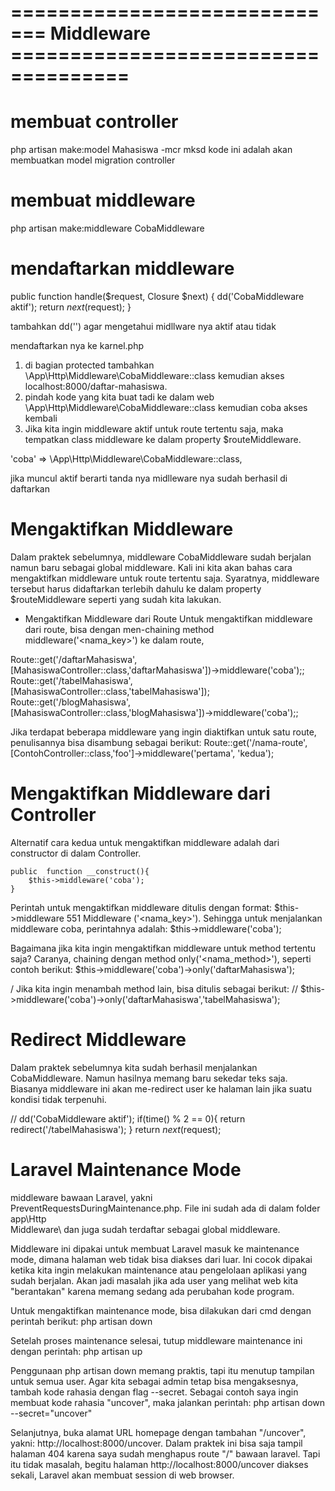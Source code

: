 # ============================= Middleware ====================================
# membuat controller
php artisan make:model Mahasiswa -mcr
mksd kode ini adalah akan membuatkan model migration controller
# membuat middleware
php artisan make:middleware CobaMiddleware

# mendaftarkan middleware

public function handle($request, Closure $next)
{
    dd('CobaMiddleware aktif');
    return $next($request);
}

tambahkan dd('') agar mengetahui midllware nya aktif atau tidak


mendaftarkan nya ke karnel.php

1. di bagian protected tambahkan 
\App\Http\Middleware\CobaMiddleware::class
kemudian akses  localhost:8000/daftar-mahasiswa.
2. pindah kode yang kita buat tadi ke dalam web
\App\Http\Middleware\CobaMiddleware::class
 kemudian coba akses kembali
3. Jika kita ingin middleware aktif untuk route tertentu saja, maka tempatkan class middleware
ke dalam property $routeMiddleware.

'coba' => \App\Http\Middleware\CobaMiddleware::class,

 jika muncul aktif berarti tanda nya midlleware nya sudah berhasil di daftarkan

# Mengaktifkan Middleware
Dalam praktek sebelumnya, middleware CobaMiddleware sudah berjalan namun baru sebagai
global middleware. Kali ini kita akan bahas cara mengaktifkan middleware untuk route
tertentu saja. Syaratnya, middleware tersebut harus didaftarkan terlebih dahulu ke dalam
property $routeMiddleware seperti yang sudah kita lakukan.
* Mengaktifkan Middleware dari Route
Untuk mengaktifkan middleware dari route, bisa dengan men-chaining method
middleware('<nama_key>') ke dalam route, 


Route::get('/daftarMahasiswa',[MahasiswaController::class,'daftarMahasiswa'])->middleware('coba');;
Route::get('/tabelMahasiswa', [MahasiswaController::class,'tabelMahasiswa']);
Route::get('/blogMahasiswa', [MahasiswaController::class,'blogMahasiswa'])->middleware('coba');;

Jika terdapat beberapa middleware yang ingin diaktifkan untuk satu route, penulisannya bisa
disambung sebagai berikut:
Route::get('/nama-route', [ContohController::class,'foo']->middleware('pertama',
'kedua');

# Mengaktifkan Middleware dari Controller
Alternatif cara kedua untuk mengaktifkan middleware adalah dari constructor di dalam Controller. 

    public  function __construct(){
        $this->middleware('coba');
    }
Perintah untuk mengaktifkan middleware ditulis dengan format: $this->middleware
551
Middleware
('<nama_key>'). Sehingga untuk menjalankan middleware coba, perintahnya adalah:
$this->middleware('coba');

Bagaimana jika kita ingin mengaktifkan middleware untuk method tertentu saja? Caranya,
chaining dengan method only('<nama_method>'), seperti contoh berikut:
$this->middleware('coba')->only('daftarMahasiswa');

/ Jika kita ingin menambah method lain, bisa ditulis sebagai berikut:
        // $this->middleware('coba')->only('daftarMahasiswa','tabelMahasiswa');

# Redirect Middleware
Dalam praktek sebelumnya kita sudah berhasil menjalankan CobaMiddleware. Namun hasilnya
memang baru sekedar teks saja. Biasanya middleware ini akan me-redirect user ke halaman
lain jika suatu kondisi tidak terpenuhi.

// dd('CobaMiddleware aktif');
        if(time() % 2 == 0){
            return redirect('/tabelMahasiswa');
        }
        return $next($request);

# Laravel Maintenance Mode
middleware bawaan Laravel, yakni
PreventRequestsDuringMaintenance.php. File ini sudah ada di dalam folder app\Http\
Middleware\ dan juga sudah terdaftar sebagai global middleware.

Middleware ini dipakai untuk membuat Laravel masuk ke maintenance mode, dimana
halaman web tidak bisa diakses dari luar. Ini cocok dipakai ketika kita ingin melakukan
maintenance atau pengelolaan aplikasi yang sudah berjalan. Akan jadi masalah jika ada user
yang melihat web kita "berantakan" karena memang sedang ada perubahan kode program.

Untuk mengaktifkan maintenance mode, bisa dilakukan dari cmd dengan perintah berikut:
php artisan down

Setelah proses maintenance selesai, tutup middleware maintenance ini dengan perintah:
php artisan up


Penggunaan php artisan down memang praktis, tapi itu menutup tampilan untuk semua user.
Agar kita sebagai admin tetap bisa mengaksesnya, tambah kode rahasia dengan flag --secret.
Sebagai contoh saya ingin membuat kode rahasia "uncover", maka jalankan perintah:
php artisan down --secret="uncover"

Selanjutnya, buka alamat URL homepage dengan tambahan "/uncover", yakni:
http://localhost:8000/uncover. Dalam praktek ini bisa saja tampil halaman 404 karena saya
sudah menghapus route "/" bawaan laravel. Tapi itu tidak masalah, begitu halaman
http://localhost:8000/uncover diakses sekali, Laravel akan membuat session di web
browser. 
